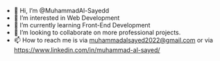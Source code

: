 - 👋 Hi, I’m @MuhammadAl-Sayedd
- 👀 I’m interested in Web Development
- 🌱 I’m currently learning Front-End Development
- 💞️ I’m looking to collaborate on more professional projects.
- 📫 How to reach me is via <muhammadalsayed2022@gmail.com> or via <https://www.linkedin.com/in/muhammad-al-sayed/>

<!---
MuhammadAl-Sayedd/MuhammadAl-Sayedd is a ✨ special ✨ repository because its `README.md` (this file) appears on your GitHub profile.
You can click the Preview link to take a look at your changes.
--->
